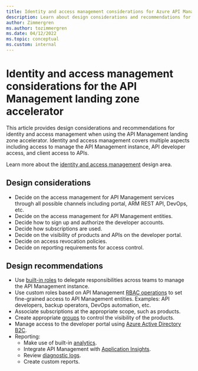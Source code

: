 ```yaml
---
title: Identity and access management considerations for Azure API Management
description: Learn about design considerations and recommendations for identity and access management in the Azure API Management landing zone accelerator
author: Zimmergren
ms.author: tozimmergren
ms.date: 04/12/2022
ms.topic: conceptual
ms.custom: internal
---
```


# Identity and access management considerations for the API Management landing zone accelerator

This article provides design considerations and recommendations for identity and access management when using the API Management landing zone accelerator. Identity and access management covers multiple aspects including access to manage the API Management instance, API developer access, and client access to APIs.

Learn more about the [identity and access management](../../../ready/landing-zone/design-area/identity-access.md) design area.

## Design considerations

- Decide on the access management for API Management services through all possible channels including portal, ARM REST API, DevOps, etc.
- Decide on the access management for API Management entities.
- Decide how to sign up and authorize the developer accounts.
- Decide how subscriptions are used.
- Decide on the visibility of products and APIs on the developer portal.
- Decide on access revocation policies.
- Decide on reporting requirements for access control.

## Design recommendations

- Use [built-in roles](/azure/api-management/api-management-role-based-access-control#built-in-roles) to delegate responsibilities across teams to manage the API Management instance.
- Use custom roles based on API Management [RBAC operations](/azure/role-based-access-control/resource-provider-operations#microsoftapimanagement) to set fine-grained access to API Management entities. Examples: API developers, backup operators, DevOps automation, etc.
- Associate subscriptions at the appropriate scope, such as products.
- Create appropriate [groups](/azure/api-management/api-management-howto-create-groups) to control the visibility of the products.
- Manage access to the developer portal using [Azure Active Directory B2C](/azure/api-management/api-management-howto-aad-b2c).
- Reporting:
  - Make use of built-in [analytics](/azure/api-management/howto-use-analytics).
  - Integrate API Management with [Application Insights](/azure/api-management/api-management-howto-app-insights).
  - Review [diagnostic logs](/azure/api-management/api-management-howto-use-azure-monitor#resource-logs).
  - Create custom reports.
